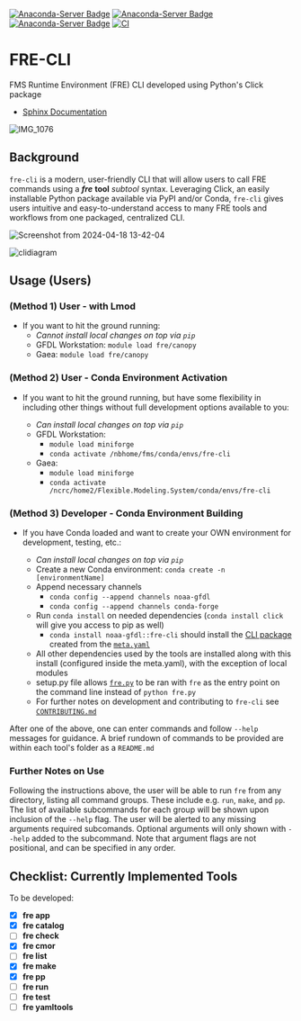 <!-- from https://anaconda.org/NOAA-GFDL/fre-cli/badges -->
[![Anaconda-Server Badge](https://anaconda.org/noaa-gfdl/fre-cli/badges/version.svg)](https://anaconda.org/noaa-gfdl/fre-cli)
[![Anaconda-Server Badge](https://anaconda.org/noaa-gfdl/fre-cli/badges/latest_release_date.svg)](https://anaconda.org/noaa-gfdl/fre-cli)
[![Anaconda-Server Badge](https://anaconda.org/noaa-gfdl/fre-cli/badges/latest_release_relative_date.svg)](https://anaconda.org/noaa-gfdl/fre-cli)
[![CI](https://github.com/NOAA-GFDL/fre-cli/workflows/publish_conda/badge.svg)](https://github.com/NOAA-GFDL/fre-cli/actions?query=workflow%3Apublish_conda+branch%3Amain++)

<!-- ... someday... 
[![Code coverage](https://codecov.io/gh/NOAA-GFDL/fre-cli/branch/main/graph/badge.svg?flag=unittests)](https://codecov.io/gh/NOAA-GFDL/fre-cli)--> 

# **FRE-CLI**

FMS Runtime Environment (FRE) CLI developed using Python's Click package

* [Sphinx Documentation](https://noaa-gfdl.github.io/fre-cli/index.html)
<!--* ... internal doc, should remove, if anything...
[Project Outline](https://docs.google.com/document/d/19Uc01IPuuIuMtOyAvxXj9Mn6Ivc5Ql6NZ-Q6I8YowRI/edit?usp=sharing) -->

![IMG_1076](https://github.com/NOAA-GFDL/fre-cli/assets/98476720/817cabe1-6e3b-4210-9874-b13f601265d6)

## **Background**
`fre-cli` is a modern, user-friendly CLI that will allow users to call FRE commands using a **_fre_** **tool** _subtool_ syntax. Leveraging Click, an easily installable Python package available via PyPI and/or Conda, `fre-cli` gives users intuitive and easy-to-understand access to many FRE tools and workflows from one packaged, centralized CLI.

![Screenshot from 2024-04-18 13-42-04](https://github.com/NOAA-GFDL/fre-cli/assets/98476720/43c028a6-4e6a-42fe-8bec-008b6758ea9b)

![clidiagram](https://github.com/NOAA-GFDL/fre-cli/assets/98476720/04cd8ce1-dec8-457f-b8b7-544275e04f46)

## **Usage (Users)**

### (Method 1) User - with Lmod

* If you want to hit the ground running:
    - _Cannot install local changes on top via `pip`_
    - GFDL Workstation: `module load fre/canopy`
    - Gaea: `module load fre/canopy`
    
### (Method 2) User - Conda Environment Activation
* If you want to hit the ground running, but have some flexibility in including other things without full development options available to you:

    - _Can install local changes on top via `pip`_
    - GFDL Workstation:
        - `module load miniforge`
        - `conda activate /nbhome/fms/conda/envs/fre-cli`
    - Gaea:
        - `module load miniforge`
        - `conda activate /ncrc/home2/Flexible.Modeling.System/conda/envs/fre-cli`
        
### (Method 3) Developer - Conda Environment Building
* If you have Conda loaded and want to create your OWN environment for development, testing, etc.:

    - _Can install local changes on top via `pip`_
    - Create a new Conda environment: `conda create -n [environmentName]`
    - Append necessary channels
        - `conda config --append channels noaa-gfdl` 
        - `conda config --append channels conda-forge`
    - Run `conda install` on needed dependencies (`conda install click` will give you access to pip as well)
        - `conda install noaa-gfdl::fre-cli` should install the [CLI package](https://anaconda.org/NOAA-GFDL/fre-cli) created from the [`meta.yaml`](https://github.com/NOAA-GFDL/fre-cli/blob/refactoring/meta.yaml)
    - All other dependencies used by the tools are installed along with this install (configured inside the meta.yaml), with the exception of local modules
    - setup.py file allows [`fre.py`](https://github.com/NOAA-GFDL/fre-cli/blob/main/fre/fre.py) to be ran with `fre` as the entry point on the command line instead of `python fre.py`
    - For further notes on development and contributing to `fre-cli` see [`CONTRIBUTING.md`](https://github.com/NOAA-GFDL/fre-cli/blob/breakup_README/CONTRIBUTING.md)

After one of the above, one can enter commands and follow `--help` messages for guidance. A brief rundown of commands to be provided are within each tool's folder as a `README.md`

### Further Notes on Use
Following the instructions above, the user will be able to run `fre` from any directory, listing all command groups. These include e.g. `run`, `make`, and `pp`. The list of available subcommands for each group will be shown upon inclusion of the `--help` flag. The user will be alerted to any missing arguments required subcomands. Optional arguments will only shown with `--help` added to the subcommand. Note that argument flags are not positional, and can be specified in any order. 

## **Checklist: Currently Implemented Tools**

To be developed:

- [x]  **fre app**
- [x]  **fre catalog**
- [ ]  **fre check**
- [x]  **fre cmor**
- [ ]  **fre list**
- [x]  **fre make**
- [x]  **fre pp**
- [ ]  **fre run**
- [ ]  **fre test**
- [ ]  **fre yamltools**
